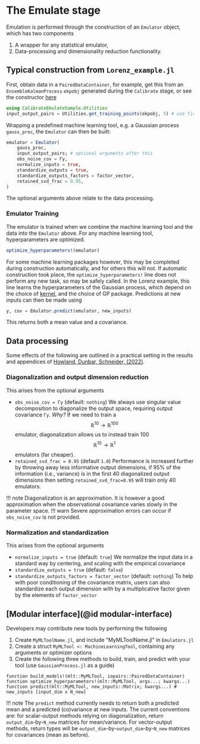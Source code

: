 # The Emulate stage

Emulation is performed through the construction of an `Emulator` object, which has two components
1. A wrapper for any statistical emulator,
2. Data-processing and dimensionality reduction functionality.

## Typical construction from `Lorenz_example.jl`

First, obtain data in a `PairedDataContainer`, for example, get this from an `EnsembleKalmanProcess` `ekpobj` generated during the `Calibrate` stage, or see the constructor [here](https://github.com/CliMA/EnsembleKalmanProcesses.jl/blob/main/src/DataContainers.jl)
```julia
using CalibrateEmulateSample.Utilities
input_output_pairs = Utilities.get_training_points(ekpobj, 5) # use first 5 iterations as data
```
Wrapping a predefined machine learning tool, e.g. a Gaussian process `gauss_proc`, the `Emulator` can then be built:

```julia
emulator = Emulator(
    gauss_proc, 
    input_output_pairs; # optional arguments after this
    obs_noise_cov = Γy,
    normalize_inputs = true,
    standardize_outputs = true,
    standardize_outputs_factors = factor_vector,
    retained_svd_frac = 0.95,
)
```
The optional arguments above relate to the data processing.

### Emulator Training

The emulator is trained when we combine the machine learning tool and the data into the `Emulator` above. 
For any machine learning tool, hyperparameters are optimized.
```julia
optimize_hyperparameters!(emulator)
```
For some machine learning packages however, this may be completed during construction automatically, and for others this will not. If automatic construction took place, the `optimize_hyperparameters!` line does not perform any new task, so may be safely called. In the Lorenz example, this line learns the hyperparameters of the Gaussian process, which depend on the choice of [kernel](https://clima.github.io/CalibrateEmulateSample.jl/dev/GaussianProcessEmulator/#kernels), and the choice of GP package.
Predictions at new inputs can then be made using
```julia
y, cov = Emulator.predict(emulator, new_inputs)
```
This returns both a mean value and a covariance.


## Data processing

Some effects of the following are outlined in a practical setting in the results and appendices of [Howland, Dunbar, Schneider, (2022)](https://doi.org/10.1029/2021MS002735).

### Diagonalization and output dimension reduction

This arises from the optional arguments
- `obs_noise_cov = Γy` (default: `nothing`)
We always use singular value decomposition to diagonalize the output space, requiring output covariance `Γy`. *Why?* If we need to train a $$\mathbb{R}^{10} \to \mathbb{R}^{100}$$ emulator, diagonalization allows us to instead train 100 $$\mathbb{R}^{10} \to \mathbb{R}^{1}$$ emulators (far cheaper).
- `retained_svd_frac = 0.95` (default `1.0`)
Performance is increased further by throwing away less informative output dimensions, if 95% of the information (i.e., variance) is in the first 40 diagonalized output dimensions then setting `retained_svd_frac=0.95` will train only 40 emulators.

!!! note
    Diagonalization is an approximation. It is however a good approximation when the observational covariance varies slowly in the parameter space.
!!! warn
    Severe approximation errors can occur if `obs_noise_cov` is not provided.


### Normalization and standardization

This arises from the optional arguments
- `normalize_inputs = true` (default: `true`)
We normalize the input data in a standard way by centering, and scaling with the empirical covariance
- `standardize_outputs = true` (default: `false`)
- `standardize_outputs_factors = factor_vector` (default: `nothing`)
To help with poor conditioning of the covariance matrix, users can also standardize each output dimension with by a multiplicative factor given by the elements of `factor_vector`

## [Modular interface](@id modular-interface)

Developers may contribute new tools by performing the following
1. Create `MyMLToolName.jl`, and include "MyMLToolName.jl" in `Emulators.jl`
2. Create a struct `MyMLTool <: MachineLearningTool`, containing any arguments or optimizer options 
3. Create the following three methods to build, train, and predict with your tool (use `GaussianProcess.jl` as a guide)
```
function build_models!(mlt::MyMLTool, iopairs::PairedDataContainer) 
function optimize_hyperparameters!(mlt::MyMLTool, args...; kwargs...) 
function predict(mlt::MyMLTool, new_inputs::Matrix; kwargs...) # new_inputs [input_dim x N_new]
```
!!! note
    The `predict` method currently needs to return both a predicted mean and a predicted (co)variance at new inputs. The current conventions are: for scalar-output methods relying on diagonalization, return `output_dim`-by-`N_new` matrices for mean/variance. For vector-output methods, return types will be `output_dim`-by-`output_dim`-by-`N_new` matrices for covariances (mean as before). 

